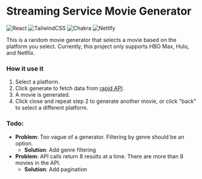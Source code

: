 # Streaming Service Movie Generator
![React](https://img.shields.io/badge/react-%2320232a.svg?style=for-the-badge&logo=react&logoColor=%2361DAFB) ![TailwindCSS](https://img.shields.io/badge/tailwindcss-%2338B2AC.svg?style=for-the-badge&logo=tailwind-css&logoColor=white) ![Chakra](https://img.shields.io/badge/chakra-%234ED1C5.svg?style=for-the-badge&logo=chakraui&logoColor=white) ![Netlify](https://img.shields.io/badge/netlify-%23000000.svg?style=for-the-badge&logo=netlify&logoColor=#00C7B7)

This is a random movie generator that selects a movie based on the platform you select. Currently, this project only supports HBO Max, Hulu, and Netflix.


### How it use it
1. Select a platform.
2. Click generate to fetch data from [rapid API](https://rapidapi.com/).
3. A movie is generated. 
4. Click close and repeat step 2 to generate another movie, or click "back" to select a different platform.

### Todo:
- **Problem**: Too vague of a generator. Filtering by genre should be an option.
   - **Solution**: Add genre filtering
- **Problem**: API calls return 8 results at a time. There are more than 8 movies in the API.
   - **Solution**: Add pagination
